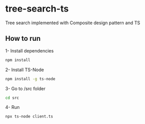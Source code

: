 # tree-search-ts

Tree search implemented with Composite design pattern and TS

## How to run

1- Install dependencies

```bash
npm install
```

2- Install TS-Node

```bash
npm install -g ts-node
```

3- Go to /src folder

```bash
cd src
```

4- Run

```bash
npx ts-node client.ts
```